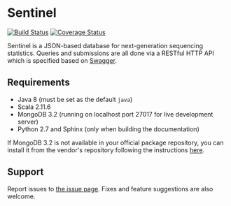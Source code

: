 # Sentinel

[![Build Status](https://travis-ci.org/LUMC/sentinel.svg?branch=master)](https://travis-ci.org/LUMC/sentinel)  [![Coverage Status](https://coveralls.io/repos/LUMC/sentinel/badge.svg?branch=master&service=github)](https://coveralls.io/github/LUMC/sentinel?branch=master)

Sentinel is a JSON-based database for next-generation sequencing statistics. Queries and submissions are all done via a RESTful HTTP API which is specified based on [Swagger](http://swagger.io).

## Requirements

  * Java 8 (must be set as the default `java`)
  * Scala 2.11.6
  * MongoDB 3.2 (running on localhost port 27017 for live development server)
  * Python 2.7 and Sphinx (only when building the documentation)

If MongoDB 3.2 is not available in your official package repository, you can install it from the vendor's repository following the instructions [here](https://docs.mongodb.org/v3.2/administration/install-on-linux/).

## Support

Report issues to [the issue page](https://github.com/LUMC/sentinel/issues). Fixes and feature suggestions are also welcome.
